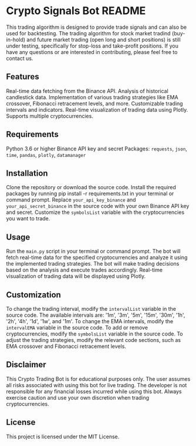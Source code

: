 # Crypto Signals Bot README
This trading algorithm is designed to provide trade signals and can also be used for backtesting. The trading algorithm for stock market tradind (buy-in-hold) and future market trading (open long and short positions) is still under testing, specifically for stop-loss and take-profit positions. If you have any questions or are interested in contributing, please feel free to contact us.

## Features
Real-time data fetching from the Binance API.
Analysis of historical candlestick data.
Implementation of various trading strategies like EMA crossover, Fibonacci retracement levels, and more.
Customizable trading intervals and indicators.
Real-time visualization of trading data using Plotly.
Supports multiple cryptocurrencies.
## Requirements
Python 3.6 or higher
Binance API key and secret
Packages: `requests`, `json`, `time`, `pandas`, `plotly`, `datamanager`
## Installation
Clone the repository or download the source code.
Install the required packages by running pip install -r requirements.txt in your terminal or command prompt.
Replace `your_api_key_binance` and `your_api_secret_binance` in the source code with your own Binance API key and secret.
Customize the `symbolsList` variable with the cryptocurrencies you want to trade.
## Usage
Run the `main.py` script in your terminal or command prompt.
The bot will fetch real-time data for the specified cryptocurrencies and analyze it using the implemented trading strategies.
The bot will make trading decisions based on the analysis and execute trades accordingly.
Real-time visualization of trading data will be displayed using Plotly.
## Customization
To change the trading interval, modify the `intervalList` variable in the source code. The available intervals are: '1m', '3m', '5m', '15m', '30m', '1h', '2h', '4h', '1d', '1w', and '1m'.
To change the EMA intervals, modify the `intervalEMA` variable in the source code.
To add or remove cryptocurrencies, modify the `symbolsList` variable in the source code.
To adjust the trading strategies, modify the relevant code sections, such as EMA crossover and Fibonacci retracement levels.
## Disclaimer
This Crypto Trading Bot is for educational purposes only. The user assumes all risks associated with using this bot for live trading. The developer is not responsible for any financial losses incurred while using this bot. Always exercise caution and use your own discretion when trading cryptocurrencies.

## License
This project is licensed under the MIT License.

